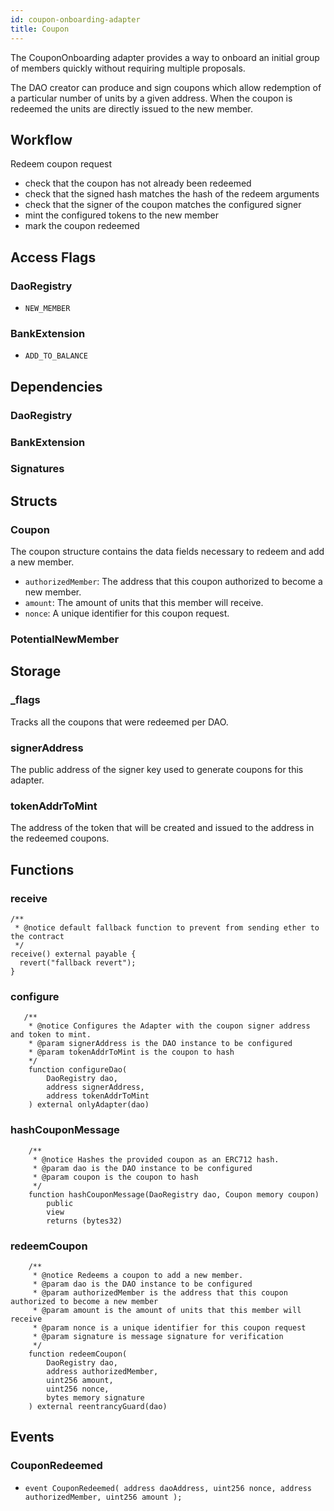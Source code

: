 ```yaml
---
id: coupon-onboarding-adapter
title: Coupon
---
```


The CouponOnboarding adapter provides a way to onboard an initial group of members quickly without requiring multiple proposals.

The DAO creator can produce and sign coupons which allow redemption of a particular number of units by a given address. When the coupon is redeemed the units are directly issued to the new member.

## Workflow

Redeem coupon request

- check that the coupon has not already been redeemed
- check that the signed hash matches the hash of the redeem arguments
- check that the signer of the coupon matches the configured signer
- mint the configured tokens to the new member
- mark the coupon redeemed

## Access Flags

### DaoRegistry

- `NEW_MEMBER`

### BankExtension

- `ADD_TO_BALANCE`

## Dependencies

### DaoRegistry

### BankExtension

### Signatures

## Structs

### Coupon

The coupon structure contains the data fields necessary to redeem and add a new member.

- `authorizedMember`: The address that this coupon authorized to become a new member.
- `amount`: The amount of units that this member will receive.
- `nonce`: A unique identifier for this coupon request.

### PotentialNewMember

## Storage

### \_flags

Tracks all the coupons that were redeemed per DAO.

### signerAddress

The public address of the signer key used to generate coupons for this adapter.

### tokenAddrToMint

The address of the token that will be created and issued to the address in the redeemed coupons.

## Functions

### receive

```solidity
/**
 * @notice default fallback function to prevent from sending ether to the contract
 */
receive() external payable {
  revert("fallback revert");
}

```

### configure

```solidity
   /**
    * @notice Configures the Adapter with the coupon signer address and token to mint.
    * @param signerAddress is the DAO instance to be configured
    * @param tokenAddrToMint is the coupon to hash
    */
    function configureDao(
        DaoRegistry dao,
        address signerAddress,
        address tokenAddrToMint
    ) external onlyAdapter(dao)
```

### hashCouponMessage

```solidity
    /**
     * @notice Hashes the provided coupon as an ERC712 hash.
     * @param dao is the DAO instance to be configured
     * @param coupon is the coupon to hash
     */
    function hashCouponMessage(DaoRegistry dao, Coupon memory coupon)
        public
        view
        returns (bytes32)
```

### redeemCoupon

```solidity
    /**
     * @notice Redeems a coupon to add a new member.
     * @param dao is the DAO instance to be configured
     * @param authorizedMember is the address that this coupon authorized to become a new member
     * @param amount is the amount of units that this member will receive
     * @param nonce is a unique identifier for this coupon request
     * @param signature is message signature for verification
     */
    function redeemCoupon(
        DaoRegistry dao,
        address authorizedMember,
        uint256 amount,
        uint256 nonce,
        bytes memory signature
    ) external reentrancyGuard(dao)
```

## Events

### CouponRedeemed

- `event CouponRedeemed( address daoAddress, uint256 nonce, address authorizedMember, uint256 amount );`
